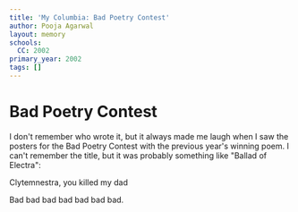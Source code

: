 ```yaml
---
title: 'My Columbia: Bad Poetry Contest'
author: Pooja Agarwal
layout: memory
schools:
  CC: 2002
primary_year: 2002
tags: []
---
```

# Bad Poetry Contest

I don't remember who wrote it, but it always made me laugh when I saw the posters for the Bad Poetry Contest with the previous year's winning poem. I can't remember the title, but it was probably something like "Ballad of Electra":

Clytemnestra, you killed my dad

Bad bad bad bad bad bad bad.
